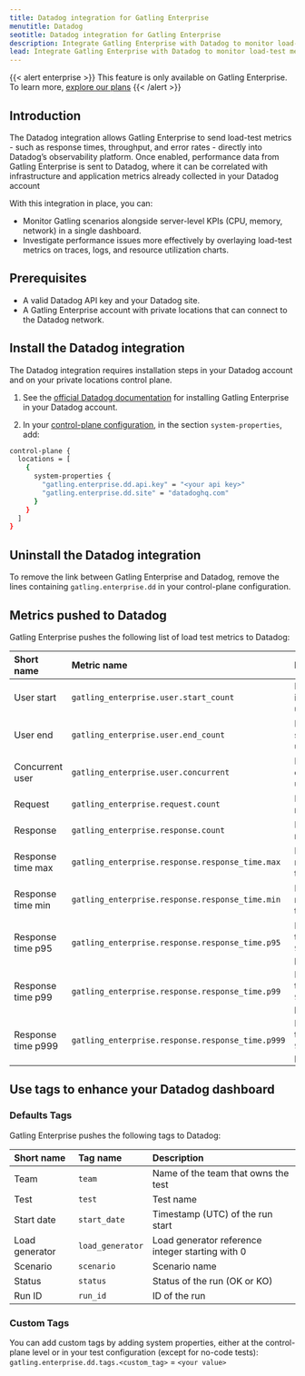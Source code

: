 ```yaml
---
title: Datadog integration for Gatling Enterprise
menutitle: Datadog
seotitle: Datadog integration for Gatling Enterprise
description: Integrate Gatling Enterprise with Datadog to monitor load-test metrics alongside your infrastructure and application metrics.
lead: Integrate Gatling Enterprise with Datadog to monitor load-test metrics alongside your infrastructure and application metrics.
---
```


{{< alert enterprise >}}
This feature is only available on Gatling Enterprise. To learn more, [explore our plans](https://gatling.io/pricing?utm_source=docs)
{{< /alert >}}

## Introduction

The Datadog integration allows Gatling Enterprise to send load-test metrics - such as response times, throughput, and error rates - directly into Datadog’s observability platform. Once enabled, performance data from Gatling Enterprise is sent to Datadog, where it can be correlated with infrastructure and application metrics already collected in your Datadog account 

With this integration in place, you can:

- Monitor Gatling scenarios alongside server-level KPIs (CPU, memory, network) in a single dashboard.
- Investigate performance issues more effectively by overlaying load-test metrics on traces, logs, and resource utilization charts.

## Prerequisites 

- A valid Datadog API key and your Datadog site. 
- A Gatling Enterprise account with private locations that can connect to the Datadog network. 

## Install the Datadog integration

The Datadog integration requires installation steps in your Datadog account and on your private locations control plane.

1. See the [official Datadog documentation](https://docs.datadoghq.com/integrations/gatling_enterprise/) for installing Gatling Enterprise in your Datadog account.

2. In your [control-plane configuration](https://docs.gatling.io/reference/install/cloud/private-locations/introduction/), in the section `system-properties`, add:

  ```bash
  control-plane {
    locations = [
      {
        system-properties {
          "gatling.enterprise.dd.api.key" = "<your api key>"
          "gatling.enterprise.dd.site" = "datadoghq.com"  
        }
      }
    ]
  }

  ```
 
## Uninstall the Datadog integration

To remove the link between Gatling Enterprise and Datadog, remove the lines containing `gatling.enterprise.dd` in your control-plane configuration.

## Metrics pushed to Datadog

Gatling Enterprise pushes the following list of load test metrics to Datadog:

**Short name**|**Metric name**|**Description**
:-----|:-----|:-----
User start|`gatling_enterprise.user.start_count`|Number of injected users
User end|`gatling_enterprise.user.end_count`|Number of stopped users
Concurrent user|`gatling_enterprise.user.concurrent`|Number of concurrent users
Request|`gatling_enterprise.request.count`|Number of requests
Response|`gatling_enterprise.response.count`|Number of responses
Response time max|`gatling_enterprise.response.response_time.max`|Maximum response time
Response time min|`gatling_enterprise.response.response_time.min`|Minimum response time
Response time p95|`gatling_enterprise.response.response_time.p95`|Response time for the 95th percentile 
Response time p99|`gatling_enterprise.response.response_time.p99`|Response time for the 99th percentile
Response time p999|`gatling_enterprise.response.response_time.p999`|Response time for the 99.9th percentile

## Use tags to enhance your Datadog dashboard

### Defaults Tags

Gatling Enterprise pushes the following tags to Datadog:

**Short name**|**Tag name**|**Description**
:-----|:-----|:-----
Team|`team`|Name of the team that owns the test
Test|`test`|Test name
Start date|`start_date`|Timestamp (UTC) of the run start
Load generator|`load_generator`|Load generator reference integer starting with 0
Scenario|`scenario`|Scenario name
Status|`status`|Status of the run (OK or KO)
Run ID|`run_id`|ID of the run


### Custom Tags

You can add custom tags by adding system properties, either at the control-plane level or in your test configuration (except for no-code tests):
`gatling.enterprise.dd.tags.<custom_tag>` = `<your value>`
